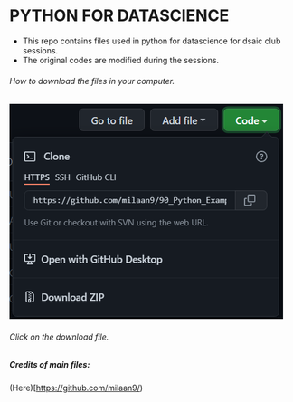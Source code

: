 # PYTHON  FOR  DATASCIENCE  
- This repo  contains  files  used  in python  for  datascience for dsaic  club sessions.
- The  original codes are  modified  during  the  sessions.
###### How  to download  the  files  in your  computer.
  <img  src = "download_help.png" alt="Download  zip file  help"> </img>
  ###### Click on the  download  file.
##### Credits of  main files:
(Here)[https://github.com/milaan9/)
